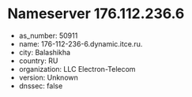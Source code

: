 # Nameserver 176.112.236.6

* as_number: 50911
* name: 176-112-236-6.dynamic.itce.ru.
* city: Balashikha
* country: RU
* organization: LLC Electron-Telecom
* version: Unknown
* dnssec: false
